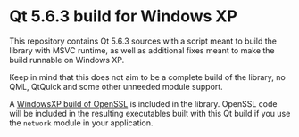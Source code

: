 # Qt 5.6.3 build for Windows XP

This repository contains Qt 5.6.3 sources with a script meant to build the library
with MSVC runtime, as well as additional fixes meant to make the build runnable on
Windows XP.

Keep in mind that this does not aim to be a complete build of the library, no QML,
QtQuick and some other unneeded module support.

A [WindowsXP build of OpenSSL](https://github.com/R-YaTian/openssl102u-xp) is
included in the library. OpenSSL code will be included in the resulting executables
built with this Qt build if you use the `network` module in your application.
